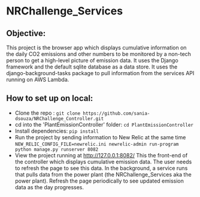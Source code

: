# NRChallenge_Services

## Objective: ##
This project is the browser app which displays cumulative information on the daily CO2 emissions and other numbers to be monitored by a non-tech person to get a high-level picture of emission data.
It uses the Django framework and the default sqlite database as a data store. It uses the django-background-tasks package to pull information from the services API running on AWS Lambda. 

## How to set up on local: ##

- Clone the repo : ``` git clone https://github.com/sania-dsouza/NRChallenge_Controller.git ```
- cd into the 'PlantEmissionController' folder: ``` cd PlantEmissionController ```
- Install dependencies: ``` pip install ```
- Run the project by sending information to New Relic at the same time
  ``` NEW_RELIC_CONFIG_FILE=newrelic.ini newrelic-admin run-program python manage.py runserver 8082 ```
- View the project running at http://127.0.0.1:8082/
This the front-end of the controller which displays cumulative emission data. The user needs to refresh the page to see this data. In the background, a service runs that pulls data from the power plant (the NRChallenge_Services aka the power plant).
Refresh the page periodically to see updated emission data as the day progresses. 
